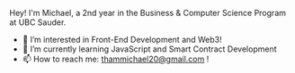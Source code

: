 Hey! I'm Michael, a 2nd year in the Business & Computer Science Program at UBC Sauder. 

- 👀 I’m interested in Front-End Development and Web3!
- 🌱 I’m currently learning JavaScript and Smart Contract Development
- 📫 How to reach me: thammichael20@gmail.com ! 

<!---
miketham24/miketham24 is a ✨ special ✨ repository because its `README.md` (this file) appears on your GitHub profile.
You can click the Preview link to take a look at your changes.
--->
